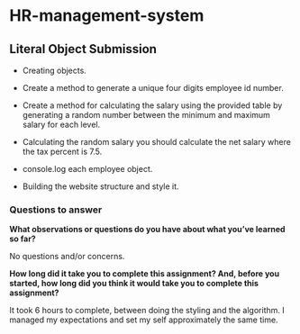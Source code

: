 # HR-management-system

## Literal Object Submission 

- Creating objects.

- Create a method to generate a unique four digits employee id number.

- Create a method for calculating the salary using the provided table by generating a random number between the minimum and maximum salary for each level.

- Calculating the random salary you should calculate the net salary where the tax percent is 7.5.

- console.log each employee object.

- Building the website structure and style it.

### Questions to answer

**What observations or questions do you have about what you’ve learned so far?**

No questions and/or concerns.

**How long did it take you to complete this assignment? And, before you started, how long did you think it would take you to complete this assignment?**

It took 6 hours to complete, between doing the styling and the algorithm. I managed my expectations and set my self approximately the same time.